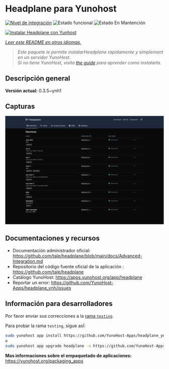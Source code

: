 <!--
Este archivo README esta generado automaticamente<https://github.com/YunoHost/apps/tree/master/tools/readme_generator>
No se debe editar a mano.
-->

# Headplane para Yunohost

[![Nivel de integración](https://dash.yunohost.org/integration/headplane.svg)](https://ci-apps.yunohost.org/ci/apps/headplane/) ![Estado funcional](https://ci-apps.yunohost.org/ci/badges/headplane.status.svg) ![Estado En Mantención](https://ci-apps.yunohost.org/ci/badges/headplane.maintain.svg)

[![Instalar Headplane con Yunhost](https://install-app.yunohost.org/install-with-yunohost.svg)](https://install-app.yunohost.org/?app=headplane)

*[Leer este README en otros idiomas.](./ALL_README.md)*

> *Este paquete le permite instalarHeadplane rapidamente y simplement en un servidor YunoHost.*  
> *Si no tiene YunoHost, visita [the guide](https://yunohost.org/install) para aprender como instalarla.*

## Descripción general



**Versión actual:** 0.3.5~ynh1

## Capturas

![Captura de Headplane](./doc/screenshots/screenshot.png)

## Documentaciones y recursos

- Documentación administrador oficial: <https://github.com/tale/headplane/blob/main/docs/Advanced-Integration.md>
- Repositorio del código fuente oficial de la aplicación : <https://github.com/tale/headplane>
- Catálogo YunoHost: <https://apps.yunohost.org/app/headplane>
- Reportar un error: <https://github.com/YunoHost-Apps/headplane_ynh/issues>

## Información para desarrolladores

Por favor enviar sus correcciones a la [rama `testing`](https://github.com/YunoHost-Apps/headplane_ynh/tree/testing).

Para probar la rama `testing`, sigue asÍ:

```bash
sudo yunohost app install https://github.com/YunoHost-Apps/headplane_ynh/tree/testing --debug
o
sudo yunohost app upgrade headplane -u https://github.com/YunoHost-Apps/headplane_ynh/tree/testing --debug
```

**Mas informaciones sobre el empaquetado de aplicaciones:** <https://yunohost.org/packaging_apps>
